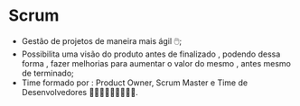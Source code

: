 # Scrum

- Gestão de projetos de maneira mais ágil 🖱️;
- Possibilita uma visão do produto antes de finalizado , podendo dessa forma , fazer melhorias para aumentar o valor do mesmo , antes mesmo de terminado;
- Time formado por : Product Owner, Scrum Master e Time de Desenvolvedores 👩🏿‍💻👩🏼‍💻👩🏽‍💻.

